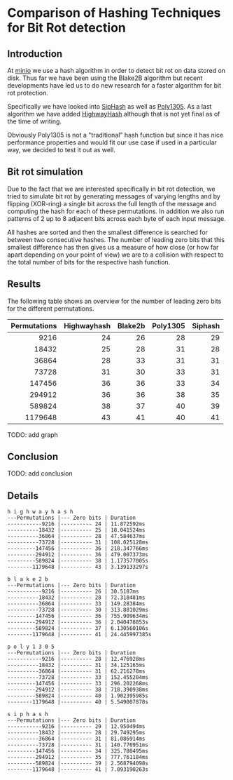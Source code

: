 # Comparison of Hashing Techniques for Bit Rot detection

## Introduction

At [minio](github.com/minio/minio) we use a hash algorithm in order to detect bit rot on data stored on disk. Thus far we have been using the Blake2B algorithm but recent developments have led us to do new research for a faster algorithm for bit rot protection.

Specifically we have looked into [SipHash](https://131002.net/siphash/) as well as [Poly1305](https://cr.yp.to/mac.html). As a last algorithm we have added [HighwayHash](https://arxiv.org/pdf/1612.06257.pdf) although that is not yet final as of the time of writing.

Obviously Poly1305 is not a "traditional" hash function but since it has nice performance properties and would fit our use case if used in a particular way, we decided to test it out as well.

## Bit rot simulation

Due to the fact that we are interested specifically in bit rot detection, we tried to simulate  bit rot by generating messages of varying lengths and by flipping (XOR-ring) a single bit across the full length of the message and computing the hash for each of these permutations. In addition we also run patterns of 2 up to 8 adjacent bits across each byte of each input message. 

All hashes are sorted and then the smallest difference is searched for between two consecutive hashes. The number of leading zero bits that this smallest difference has then gives us a measure of how close (or how far apart depending on your point of view) we are to a collision with respect to the total number of bits for the respective hash function.

## Results

The following table shows an overview for the number of leading zero bits for the different permutations. 

| Permutations | Highwayhash | Blake2b | Poly1305 | Siphash | 
| -----------:| -------:| -------:| -------:| -------:|
|    9216 | 24 | 26 | 28 | 29 |
|   18432 | 25 | 28 | 31 | 28 |
|   36864 | 28 | 33 | 31 | 31 |
|   73728 | 31 | 30 | 33 | 31 |
|  147456 | 36 | 36 | 33 | 34 |
|  294912 | 36 | 36 | 38 | 35 |
|  589824 | 38 | 37 | 40 | 39 |
| 1179648 | 43 | 41 | 40 | 41 |

TODO: add graph

## Conclusion

TODO: add conclusion

## Details

```
h i g h w a y h a s h
---Permutations |--- Zero bits | Duration
-----------9216 |---------- 24 | 11.872592ms
----------18432 |---------- 25 | 18.041524ms
----------36864 |---------- 28 | 47.584637ms
----------73728 |---------- 31 | 108.025128ms
---------147456 |---------- 36 | 218.347766ms
---------294912 |---------- 36 | 479.007373ms
---------589824 |---------- 38 | 1.173577005s
--------1179648 |---------- 43 | 3.139133297s
```

```
b l a k e 2 b
---Permutations |--- Zero bits | Duration
-----------9216 |---------- 26 | 30.5187ms
----------18432 |---------- 28 | 72.318481ms
----------36864 |---------- 33 | 149.28384ms
----------73728 |---------- 30 | 313.881029ms
---------147456 |---------- 36 | 755.909634ms
---------294912 |---------- 36 | 2.040478853s
---------589824 |---------- 37 | 6.130560106s
--------1179648 |---------- 41 | 24.445997385s
```

```
p o l y 1 3 0 5
---Permutations |--- Zero bits | Duration
-----------9216 |---------- 28 | 12.476928ms
----------18432 |---------- 31 | 34.125165ms
----------36864 |---------- 31 | 62.216278ms
----------73728 |---------- 33 | 152.455204ms
---------147456 |---------- 33 | 296.202268ms
---------294912 |---------- 38 | 718.390938ms
---------589824 |---------- 40 | 1.902395985s
--------1179648 |---------- 40 | 5.549007878s
```

```
s i p h a s h
---Permutations |--- Zero bits | Duration
-----------9216 |---------- 29 | 12.950494ms
----------18432 |---------- 28 | 29.749295ms
----------36864 |---------- 31 | 81.086914ms
----------73728 |---------- 31 | 140.770951ms
---------147456 |---------- 34 | 325.780495ms
---------294912 |---------- 35 | 777.761184ms
---------589824 |---------- 39 | 2.568794098s
--------1179648 |---------- 41 | 7.093190263s
```